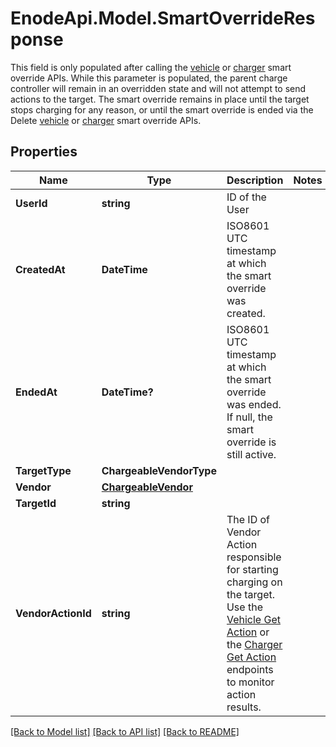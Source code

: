 # EnodeApi.Model.SmartOverrideResponse
This field is only populated after calling the [vehicle](/api/reference#vehicleCreateSmartOverride) or [charger](/api/reference#chargerCreateSmartOverride) smart override APIs. While this parameter is populated, the parent charge controller will remain in an overridden state and will not attempt to send actions to the target. The smart override remains in place until the target stops charging for any reason, or until the smart override is ended via the Delete [vehicle](/api/reference#vehicleEndSmartOverride) or [charger](/api/reference#chargerEndSmartOverride) smart override APIs.

## Properties

Name | Type | Description | Notes
------------ | ------------- | ------------- | -------------
**UserId** | **string** | ID of the User | 
**CreatedAt** | **DateTime** | ISO8601 UTC timestamp at which the smart override was created. | 
**EndedAt** | **DateTime?** | ISO8601 UTC timestamp at which the smart override was ended. If null, the smart override is still active. | 
**TargetType** | **ChargeableVendorType** |  | 
**Vendor** | [**ChargeableVendor**](ChargeableVendor.md) |  | 
**TargetId** | **string** |  | 
**VendorActionId** | **string** | The ID of Vendor Action responsible for starting charging on the target. Use the [Vehicle Get Action](/api/reference#getVehiclesAction) or the [Charger Get Action](/api/reference#getChargersAction) endpoints to monitor action results. | 

[[Back to Model list]](../README.md#documentation-for-models) [[Back to API list]](../README.md#documentation-for-api-endpoints) [[Back to README]](../README.md)

